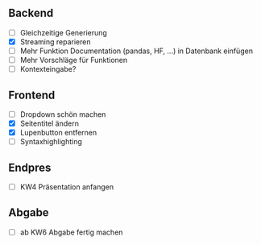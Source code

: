 ## Backend
- [ ] Gleichzeitige Generierung
- [x] Streaming reparieren
- [ ] Mehr Funktion Documentation (pandas, HF, ...) in Datenbank einfügen
- [ ] Mehr Vorschläge für Funktionen
- [ ] Kontexteingabe?

## Frontend
- [ ] Dropdown schön machen
- [x] Seitentitel ändern
- [x] Lupenbutton entfernen
- [ ] Syntaxhighlighting

## Endpres
- [ ] KW4 Präsentation anfangen

## Abgabe
- [ ] ab KW6 Abgabe fertig machen
